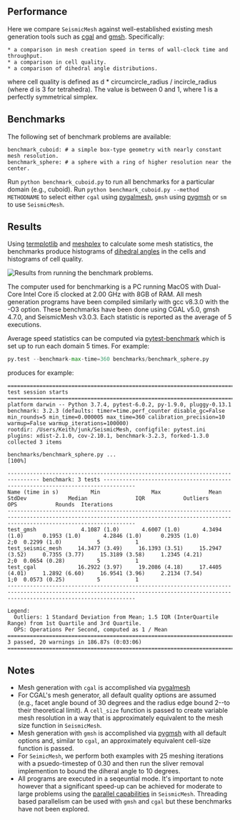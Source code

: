 Performance
------------
Here we compare `SeismicMesh` against well-established existing mesh generation tools such as [cgal](https://doc.cgal.org/latest/Mesh_3/) and [gmsh](https://gmsh.info/doc/texinfo/gmsh.html). Specifically:

    * a comparison in mesh creation speed in terms of wall-clock time and throughput.
    * a comparison in cell quality.
    * a comparison of dihedral angle distributions.

where cell quality is defined as d * circumcircle_radius / incircle_radius (where d is 3 for tetrahedra). The value is between 0 and 1, where 1 is a perfectly symmetrical simplex.

Benchmarks
----------

The following set of benchmark problems are available:

    benchmark_cuboid: # a simple box-type geometry with nearly constant mesh resolution.
    benchmark_sphere: # a sphere with a ring of higher resolution near the center.

Run `python benchmark_cuboid.py` to run all benchmarks for a particular domain (e.g., cuboid). Run `python benchmark_cuboid.py --method METHODNAME` to select either `cgal` using [pygalmesh](https://github.com/nschloe/pygalmesh), `gmsh` using [pygmsh](https://github.com/nschloe/pygmsh) or `sm` to use `SeismicMesh`.

Results
---------------

Using [termplotlib](https://github.com/nschloe/termplotlib) and [meshplex](https://github.com/nschloe/meshplex) to calculate some mesh statistics, the benchmarks produce histograms of [dihedral angles](https://en.wikipedia.org/wiki/Dihedral_angle) in the cells and histograms of cell quality.


![Results from running the benchmark problems.](https://user-images.githubusercontent.com/18619644/94858172-03ce4a80-0409-11eb-89aa-4f59cf2b8161.jpg)

The computer used for benchmarking is a PC running MacOS with Dual-Core Intel Core i5 clocked at 2.00 GHz with 8GB of RAM. All mesh generation programs have been compiled similarly with gcc v8.3.0 with the -O3 option. These benchmarks have been done using CGAL v5.0, gmsh 4.7.0, and SeismicMesh v3.0.3. Each statistic is reported as the average of 5 executions.

Average speed statistics can be computed via [pytest-benchmark](https://pypi.org/project/pytest-benchmark/) which is set up to run each domain 5 times. For example:

```python
py.test --benchmark-max-time=360 benchmarks/benchmark_sphere.py
```

produces for example:

```
=========================================================================================== test session starts ============================================================================================
platform darwin -- Python 3.7.4, pytest-6.0.2, py-1.9.0, pluggy-0.13.1
benchmark: 3.2.3 (defaults: timer=time.perf_counter disable_gc=False min_rounds=5 min_time=0.000005 max_time=360 calibration_precision=10 warmup=False warmup_iterations=100000)
rootdir: /Users/Keith/junk/SeismicMesh, configfile: pytest.ini
plugins: xdist-2.1.0, cov-2.10.1, benchmark-3.2.3, forked-1.3.0
collected 3 items

benchmarks/benchmark_sphere.py ...                                                                                                                                                                   [100%]

-------------------------------------------------------------------------------- benchmark: 3 tests --------------------------------------------------------------------------------
Name (time in s)          Min                Max               Mean            StdDev             Median               IQR            Outliers     OPS            Rounds  Iterations
------------------------------------------------------------------------------------------------------------------------------------------------------------------------------------
test_gmsh              4.1087 (1.0)       4.6007 (1.0)       4.3494 (1.0)      0.1953 (1.0)       4.2846 (1.0)      0.2935 (1.0)           2;0  0.2299 (1.0)           5           1
test_seismic_mesh     14.3477 (3.49)     16.1393 (3.51)     15.2947 (3.52)     0.7355 (3.77)     15.3189 (3.58)     1.2345 (4.21)          2;0  0.0654 (0.28)          5           1
test_cgal             16.2922 (3.97)     19.2086 (4.18)     17.4405 (4.01)     1.2892 (6.60)     16.9541 (3.96)     2.2134 (7.54)          1;0  0.0573 (0.25)          5           1
------------------------------------------------------------------------------------------------------------------------------------------------------------------------------------

Legend:
  Outliers: 1 Standard Deviation from Mean; 1.5 IQR (InterQuartile Range) from 1st Quartile and 3rd Quartile.
  OPS: Operations Per Second, computed as 1 / Mean
================================================================================ 3 passed, 20 warnings in 186.87s (0:03:06) ===============================================================================
```


Notes
-----
* Mesh generation with `cgal` is accomplished via [pygalmesh](https://github.com/nschloe/pygalmesh)
* For CGAL's mesh generator, all default quality options are assumed (e.g., facet angle bound of 30 degrees and the radius edge bound 2--to their theoretical limit). A `cell_size` function is passed to create variable mesh resolution in a way that is approximately equivalent to the mesh size function in `SeismicMesh`.
* Mesh generation with `gmsh` is accomplished via [pygmsh](https://github.com/nschloe/pygmsh) with all default options and, similar to `cgal`, an approximately equivalent cell-size function is passed.
* For `SeimicMesh`, we perform both examples with 25 meshing iterations with a psuedo-timestep of 0.30 and then run the sliver removal implemention to bound the diheral angle to 10 degrees.
* All programs are executed in a seqeuntial mode. It's important to note however that a significant speed-up can be achieved for moderate to large problems using the [parallel capabilities](https://seismicmesh.readthedocs.io/en/par3d/tutorial.html#basics) in `SeismicMesh`. Threading based parallelism can be used with `gmsh` and `cgal` but these benchmarks have not been explored.
